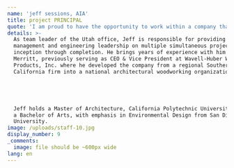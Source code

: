 ```yaml
---
name: 'jeff sessions, AIA'
title: project PRINCIPAL
quote: 'I am proud to have the opportunity to work within a company that holds craftsmanship, quality and customer satisfaction to the highest standards in the industry.'
details: >-
  As team leader of the Utah office, Jeff is responsible for providing project
  management and engineering leadership on multiple simultaneous projects from
  inception through completion. He brings years of experience with him to
  Merritt, previously serving as CEO & Vice President at Wavell-Huber Wood
  Products, Inc. where he developed the company from a regional Southern
  California firm into a national architectural woodworking organization.





  Jeff holds a Master of Architecture, California Polytechnic University and
  a Bachelor of Arts, with emphasis in Environmental Design from San Diego State
  University.
image: /uploads/staff-10.jpg
display_number: 9
_comments:
  image: file should be ~600px wide
lang: en
---
```


